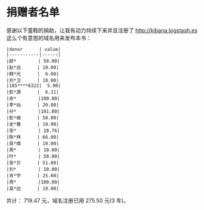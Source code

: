捐赠者名单
===============

感谢以下童鞋的捐助，让我有动力持续下来并且注册了 <http://kibana.logstash.es> 这么个有意思的域名用来发布本书：

    |donor      | value|
    |-----------|-----:|
    |颜*        | 50.00|
    |赵*远      | 10.00|
    |韩*光      |  6.00|
    |刘*卫      | 10.00|
    |185****6322|  5.00|
    |彭*源      |  6.11|
    |余*        |100.00|
    |李*灿      | 20.00|
    |孙*        |101.00|
    |彭*根      | 50.00|
    |史*春      | 10.00|
    |张*        | 18.76|
    |陈*林      | 66.00|
    |吴*维      | 10.00|
    |周*        | 10.00|
    |叶*        | 50.00|
    |张*贝      | 51.00|
    |刘*        | 10.00|
    |肖*宇      | 25.60|
    |周*        |100.00|
    |高*达      | 10.00|

共计： 719.47 元，域名注册已用 275.50 元(3 年)。
